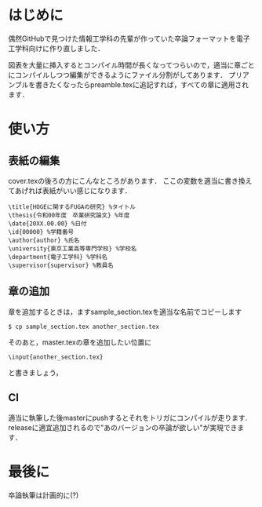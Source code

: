 # はじめに
偶然GitHubで見つけた情報工学科の先輩が作っていた卒論フォーマットを電子工学科向けに作り直しました．

図表を大量に挿入するとコンパイル時間が長くなってつらいので，適当に章ごとにコンパイルしつつ編集ができるようにファイル分割がしてあります．
プリアンブルを書きたくなったらpreamble.texに追記すれば，すべての章に適用されます．

# 使い方
## 表紙の編集
cover.texの後ろの方にこんなところがあります．
ここの変数を適当に書き換えてあげれば表紙がいい感じになります．
```
\title{HOGEに関するFUGAの研究} %タイトル
\thesis{令和00年度　卒業研究論文} %年度
\date{20XX.00.00} %日付
\id{00000} %学籍番号
\author{author} %氏名
\university{東京工業高等専門学校} %学校名
\department{電子工学科} %学科名
\supervisor{supervisor} %教員名
```
## 章の追加
章を追加するときは，ますsample_section.texを適当な名前でコピーします
```
$ cp sample_section.tex another_section.tex
```
そのあと，master.texの章を追加したい位置に
```
\input{another_section.tex}
```
と書きましょう，

## CI
適当に執筆した後masterにpushするとそれをトリガにコンパイルが走ります.
releaseに適宜追加されるので"あのバージョンの卒論が欲しい"が実現できます．

# 最後に
卒論執筆は計画的に(?)
